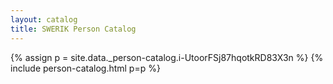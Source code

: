 ```yaml
---
layout: catalog
title: SWERIK Person Catalog
---
```

{% assign p = site.data._person-catalog.i-UtoorFSj87hqotkRD83X3n %}
{% include person-catalog.html p=p %}

